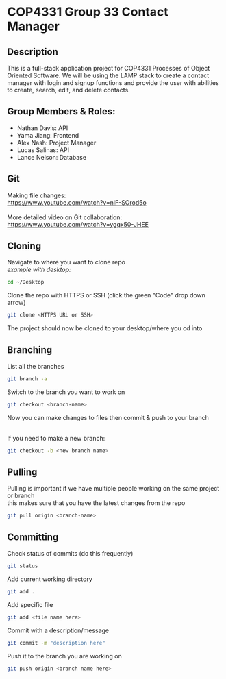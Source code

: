 # COP4331 Group 33 Contact Manager 
## **Description**
This is a full-stack application project for COP4331 Processes of Object Oriented Software. We will be using the LAMP stack to create a contact manager with login and signup functions and provide the user with abilities to create, search, edit, and delete contacts. 


## **Group Members & Roles:**
- Nathan Davis: API
- Yama Jiang: Frontend
- Alex Nash: Project Manager
- Lucas Salinas: API
- Lance Nelson: Database

## **Git**
Making file changes:
<br/> https://www.youtube.com/watch?v=nlF-SOrod5o  
<br/>More detailed video on Git collaboration:
<br/>https://www.youtube.com/watch?v=ygqx50-JHEE
## **Cloning**
Navigate to where you want to clone repo 
<br/> *example with desktop:* 
```bash
cd ~/Desktop
```
Clone the repo with HTTPS  or SSH (click the green "Code" drop down arrow)
```bash
git clone <HTTPS URL or SSH>
```
The project should now be cloned to your desktop/where you cd into 

## **Branching**
List all the branches
```bash
git branch -a
```
Switch to the branch you want to work on
```bash
git checkout <branch-name>
```
Now you can make changes to files then commit & push to your branch 

<br/> If you need to make a new branch:
```bash
git checkout -b <new branch name>
```

## **Pulling**
Pulling is important if we have multiple people working on the same project or branch 
<br/> this makes sure that you have the latest changes from the repo 
```bash
git pull origin <branch-name>
```

## **Committing**
Check status of commits (do this frequently)
```bash
git status
```
Add current working directory
```bash
git add .
```
Add specific file
```bash
git add <file name here>
```
Commit with a description/message 
```bash
git commit -m "description here"
```
Push it to the branch you are working on 
```bash
git push origin <branch name here>
```

